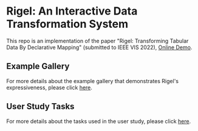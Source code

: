# Rigel: An Interactive Data Transformation System

This repo is an implementation of the paper "Rigel: Transforming Tabular Data By Declarative Mapping" (submitted to IEEE VIS 2022), [Online Demo](https://rigel-system.github.io/rigel-system/).


## Example Gallery

For more details about the example gallery that demonstrates Rigel's expressiveness, please click [here](https://github.com/rigel-data/rigel-sys/blob/master/materials/gallery.md).

## User Study Tasks

For more details about the tasks used in the user study, please click [here](https://github.com/rigel-data/rigel-sys/blob/master/materials/tasks.md).




